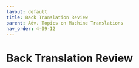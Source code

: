 ```yaml
---
layout: default
title: Back Translation Review
parent: Adv. Topics on Machine Translations
nav_order: 4-09-12
---
```


# Back Translation Review

